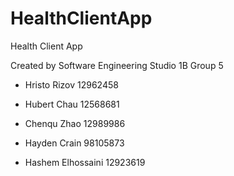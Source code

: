 # HealthClientApp
Health Client App 

Created by Software Engineering Studio 1B Group 5

- Hristo Rizov 12962458

- Hubert Chau 12568681

- Chenqu Zhao 12989986

- Hayden Crain 98105873

- Hashem Elhossaini 12923619

